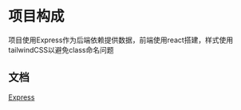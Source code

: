 # 项目构成
项目使用Express作为后端依赖提供数据，前端使用react搭建，样式使用tailwindCSS以避免class命名问题

## 文档

[Express](http://expressjs.com/)

